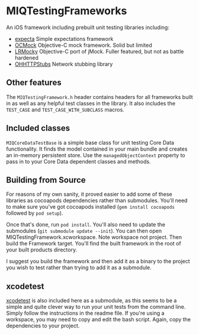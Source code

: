 # MIQTestingFrameworks
An iOS framework including prebuilt unit testing libraries including:

* [expecta](https://github.com/petejkim/expecta)
    Simple expectations framework
* [OCMock](https://github.com/erikdoe/ocmock)
    Objective-C mock framework. Solid but limited
* [LRMocky](https://github.com/lukeredpath/LRMocky)
    Objective-C port of jMock. Fuller featured, but not as battle hardened
* [OHHTTPStubs](https://github.com/AliSoftware/OHHTTPStubs)
    Network stubbing library

## Other features
The `MIQTestingFramework.h` header contains headers for all frameworks built in as well as any helpful test classes in the library. It also includes the `TEST_CASE` and `TEST_CASE_WITH_SUBCLASS` macros.

## Included classes
`MIQCoreDataTestBase` is a simple base class for unit testing Core Data functionality. It finds the model contained in your main bundle and creates an in-memory persistent store. Use the `managedObjectContext` property to pass in to your Core Data dependent classes and methods.

## Building from Source
For reasons of my own sanity, it proved easier to add some of these libraries as cocoapods dependencies rather than submodules. You'll need to make sure you've got cocoapods installed (`gem install cocoapods` followed by `pod setup`).

Once that's done, run `pod install`. You'll also need to update the submodules (`git submodule update --init`). You can then open MIQTestingFramework.xcworkspace. Note workspace not project. Then build the Framework target. You'll find the built framework in the root of your built products directory.

I suggest you build the framework and then add it as a binary to the project you wish to test rather than trying to add it as a submodule.

## xcodetest
[xcodetest](https://github.com/sgleadow/xcodetest) is also included here as a submodule, as this seems to be a simple and quite clever way to run your unit tests from the command line. Simply follow the instructions in the readme file. If you're using a workspace, you may need to copy and edit the bash script. Again, copy the dependencies to your project.
